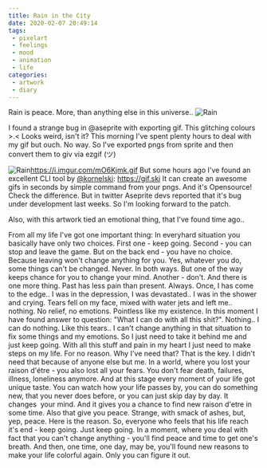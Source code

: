 ```yaml
---
title: Rain in the City
date: 2020-02-07 20:49:14
tags:
 - pixelart
 - feelings
 - mood
 - animation
 - life
categories: 
 - artwork
 - diary
---
```

Rain is peace. More, than anything else in this universe..
![Rain](https://cdna.artstation.com/p/assets/images/images/024/033/156/original/leksi-reppo-rainy2.gif)
<!-- more -->
I found a strange bug in @aseprite
 with exporting gif.
This glitching colours  >.<
Looks weird, isn't it?
This morning I've spent plenty hours to deal with my gif but ouch. No way. So I've exported pngs from sprite and then convert them to giv via ezgif (ツ) 

![Rain]()https://i.imgur.com/mO6Kjmk.gif
But some hours ago I've found an excellent CLI tool by [@kornelski](https://twitter.com/kornelski): https://gif.ski 
It can create an awesome gifs in seconds by simple command from your pngs. And it's Opensource!
Check the difference.
But in twitter Aseprite devs reported that it's bug under development last weeks. So I'm looking forward to the patch.

Also, with this artwork tied an emotional thing, that I've found time ago..

From all my life I've got one important thing: 
In everyhard situation you basically have only two choices. First one - keep going. Second - you can stop and leave the game. But on the back end - you have no choice. Because leaving won't change anything for you.
Yes, whatever you do, some things can't be changed. Never. In both ways. But one of the way keeps chance for you to change your mind. Another - don't.
And there is one more thing. Past has less pain than present. Always.
Once, I has come to the edge.. I was in the depression, I was devastated.. I was in the shower and crying. Tears fell on my face, mixed with water jets and left me.. nothing. No relief, no emotions. Pointless like my existence.
In this moment I have found answer to question: "What I can do with all this shit?". Nothing.. I can do nothing. Like this tears.. I can't change anything in that situation to fix some things and my emotions. So I just need to take it behind me and just keep going. With all this stuff and pain in my heart I just need to make steps on my life. For no reason. Why I've need that? That is the key. I didn't need that because of anyone else but me. In a world, where you lost your raison d'étre - you also lost all your fears. You don't fear death, failures, illness, loneliness anymore. And at this stage every moment of your life got unique taste. You can watch how your life passes by, you can do something new, that you never does before, or you can just skip day by day. It changes  your mind. And it gives you a chance to find new raison d'etre in some time. Also that give you peace. Strange, with smack of ashes, but, yep, peace.
Here is the reason.
So, everyone who feels that his life reach it's end - keep going. Just keep going. In a moment, where you deal with fact that you can't change anything - you'll find peace and time to get one's breath. And then, one time, one day, may be, you'll found new reasons to make your life colorful again.
Only you can figure it out.

